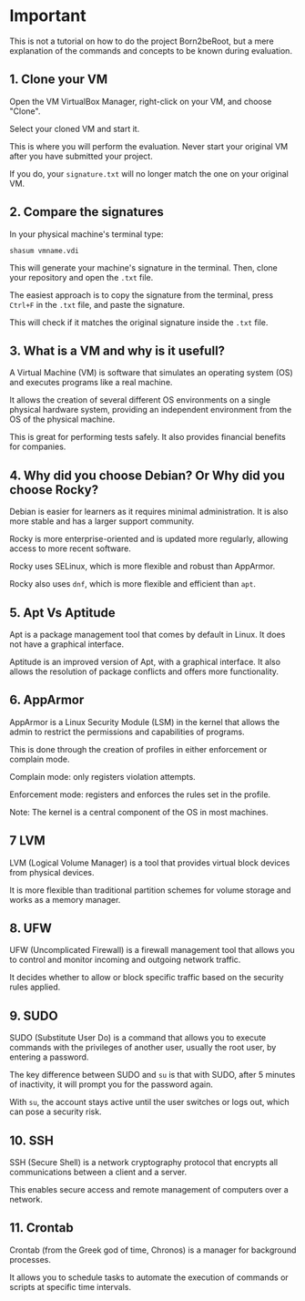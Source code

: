 # Important
This is not a tutorial on how to do the project Born2beRoot, but a mere explanation of the commands and concepts to be known during evaluation.

## 1. Clone your VM
Open the VM VirtualBox Manager,  right-click on your VM, and choose "Clone".

Select your cloned VM and start it.

This is where you will perform the evaluation. Never start your original VM after you have submitted your project.

If you do, your ```signature.txt``` will no longer match the one on your original VM.

## 2. Compare the signatures
In your physical machine's terminal type:

``` shasum vmname.vdi ```

This will generate your machine's signature in the terminal.
Then, clone your repository and open the ```.txt``` file.

The easiest approach is to copy the signature from the terminal, press ```Ctrl+F``` in the ```.txt``` file, and paste the signature.

This will check if it matches the original signature inside the ```.txt``` file.


## 3. What is a VM and why is it usefull?
A Virtual Machine (VM) is software that simulates an operating system (OS) and executes programs like a real machine.

It allows the creation of several different OS environments on a single physical hardware system, providing an independent environment from the OS of the physical machine.

This is great for performing tests safely. It also provides financial benefits for companies.


## 4. Why did you choose Debian? Or Why did you choose Rocky?
Debian is easier for learners as it requires minimal administration. It is also more stable and has a larger support community.

Rocky is more enterprise-oriented and is updated more regularly, allowing access to more recent software.

Rocky uses SELinux, which is more flexible and robust than AppArmor.

Rocky also uses ```dnf```, which is more flexible and efficient than ```apt```.

## 5. Apt Vs Aptitude
Apt is a package management tool that comes by default in Linux. It does not have a graphical interface.

Aptitude is an improved version of Apt, with a graphical interface. It also allows the resolution of package conflicts and offers more functionality.

## 6. AppArmor
AppArmor is a Linux Security Module (LSM) in the kernel that allows the admin to restrict the permissions and capabilities of programs.

This is done through the creation of profiles in either enforcement or complain mode.

Complain mode: only registers violation attempts.

Enforcement mode: registers and enforces the rules set in the profile.

Note: The kernel is a central component of the OS in most machines.

## 7 LVM
LVM (Logical Volume Manager) is a tool that provides virtual block devices from physical devices.

It is more flexible than traditional partition schemes for volume storage and works as a memory manager.

## 8. UFW
UFW (Uncomplicated Firewall) is a firewall management tool that allows you to control and monitor incoming and outgoing network traffic.

It decides whether to allow or block specific traffic based on the security rules applied.

## 9. SUDO
SUDO (Substitute User Do) is a command that allows you to execute commands with the privileges of another user, usually the root user, by entering a password.

The key difference between SUDO and ```su``` is that with SUDO, after 5 minutes of inactivity, it will prompt you for the password again.

With ```su```, the account stays active until the user switches or logs out, which can pose a security risk.

## 10. SSH
SSH (Secure Shell) is a network cryptography protocol that encrypts all communications between a client and a server.

This enables secure access and remote management of computers over a network.

## 11. Crontab
Crontab (from the Greek god of time, Chronos) is a manager for background processes.

It allows you to schedule tasks to automate the execution of commands or scripts at specific time intervals.

